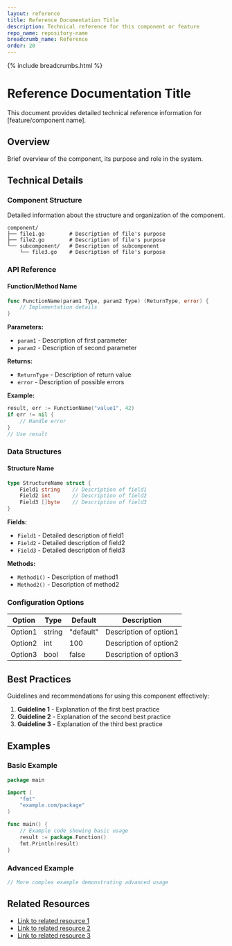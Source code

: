 ```yaml
---
layout: reference
title: Reference Documentation Title
description: Technical reference for this component or feature
repo_name: repository-name
breadcrumb_name: Reference
order: 20
---
```


{% include breadcrumbs.html %}

# Reference Documentation Title

This document provides detailed technical reference information for [feature/component name].

## Overview

Brief overview of the component, its purpose and role in the system.

## Technical Details

### Component Structure

Detailed information about the structure and organization of the component.

```
component/
├── file1.go        # Description of file's purpose
├── file2.go        # Description of file's purpose
└── subcomponent/   # Description of subcomponent
    └── file3.go    # Description of file's purpose
```

### API Reference

#### Function/Method Name

```go
func FunctionName(param1 Type, param2 Type) (ReturnType, error) {
    // Implementation details
}
```

**Parameters:**
- `param1` - Description of first parameter
- `param2` - Description of second parameter

**Returns:**
- `ReturnType` - Description of return value
- `error` - Description of possible errors

**Example:**

```go
result, err := FunctionName("value1", 42)
if err != nil {
    // Handle error
}
// Use result
```

### Data Structures

#### Structure Name

```go
type StructureName struct {
    Field1 string    // Description of field1
    Field2 int       // Description of field2
    Field3 []byte    // Description of field3
}
```

**Fields:**
- `Field1` - Detailed description of field1
- `Field2` - Detailed description of field2
- `Field3` - Detailed description of field3

**Methods:**
- `Method1()` - Description of method1
- `Method2()` - Description of method2

### Configuration Options

| Option | Type | Default | Description |
|--------|------|---------|-------------|
| Option1 | string | "default" | Description of option1 |
| Option2 | int | 100 | Description of option2 |
| Option3 | bool | false | Description of option3 |

## Best Practices

Guidelines and recommendations for using this component effectively:

1. **Guideline 1** - Explanation of the first best practice
2. **Guideline 2** - Explanation of the second best practice
3. **Guideline 3** - Explanation of the third best practice

## Examples

### Basic Example

```go
package main

import (
    "fmt"
    "example.com/package"
)

func main() {
    // Example code showing basic usage
    result := package.Function()
    fmt.Println(result)
}
```

### Advanced Example

```go
// More complex example demonstrating advanced usage
```

## Related Resources

- [Link to related resource 1](#)
- [Link to related resource 2](#)
- [Link to related resource 3](#)
